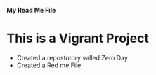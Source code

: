**My Read Me File**
# This is a Vigrant Project
* Created a repostotory valled Zero Day
* Created a Red me File

